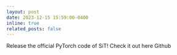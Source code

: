 ```yaml
---
layout: post
date: 2023-12-15 15:59:00-0400
inline: true
related_posts: false
---
```


Release the official PyTorch code of SiT! Check it out here Github
